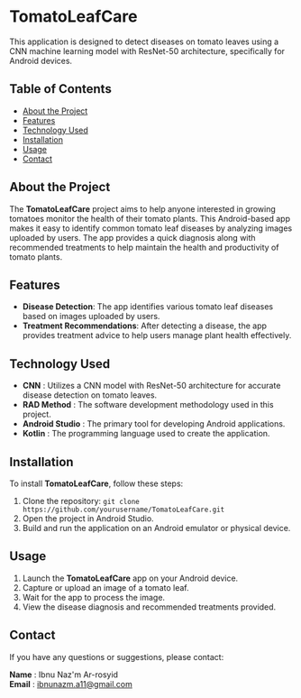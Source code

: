 # TomatoLeafCare

This application is designed to detect diseases on tomato leaves using a CNN machine learning model with ResNet-50 architecture, specifically for Android devices.

## Table of Contents
- [About the Project](#about-the-project)
- [Features](#features)
- [Technology Used](#technology-used)
- [Installation](#installation)
- [Usage](#usage)
- [Contact](#contact)

## About the Project
The **TomatoLeafCare** project aims to help anyone interested in growing tomatoes monitor the health of their tomato plants. This Android-based app makes it easy to identify common tomato leaf diseases by analyzing images uploaded by users. The app provides a quick diagnosis along with recommended treatments to help maintain the health and productivity of tomato plants.

## Features
- **Disease Detection**: The app identifies various tomato leaf diseases based on images uploaded by users.
- **Treatment Recommendations**: After detecting a disease, the app provides treatment advice to help users manage plant health effectively.

## Technology Used
- **CNN** : Utilizes a CNN model with ResNet-50 architecture for accurate disease detection on tomato leaves.
- **RAD Method** : The software development methodology used in this project.
- **Android Studio** : The primary tool for developing Android applications.
- **Kotlin** : The programming language used to create the application.

## Installation
To install **TomatoLeafCare**, follow these steps:
1. Clone the repository: `git clone https://github.com/yourusername/TomatoLeafCare.git`
2. Open the project in Android Studio.
3. Build and run the application on an Android emulator or physical device.

## Usage
1. Launch the **TomatoLeafCare** app on your Android device.
2. Capture or upload an image of a tomato leaf.
3. Wait for the app to process the image.
4. View the disease diagnosis and recommended treatments provided.

## Contact
If you have any questions or suggestions, please contact:

**Name** : Ibnu Naz'm Ar-rosyid   
**Email** : ibnunazm.a11@gmail.com 
